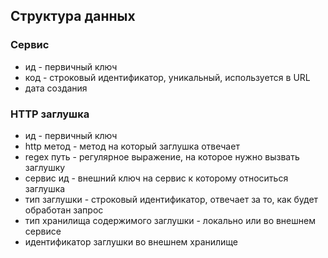 ## Структура данных

### Сервис
- ид - первичный ключ
- код - строковый идентификатор, уникальный, используется в URL
- дата создания

### HTTP заглушка
- ид - первичный ключ
- http метод - метод на который заглушка отвечает
- regex путь - регулярное выражение, на которое нужно вызвать заглушку
- сервис ид - внешний ключ на сервис к которому относиться заглушка
- тип заглушки - строковый идентификатор, отвечает за то, как будет обработан запрос
- тип хранилища содержимого заглушки - локально или во внешнем сервисе
- идентификатор заглушки во внешнем хранилище